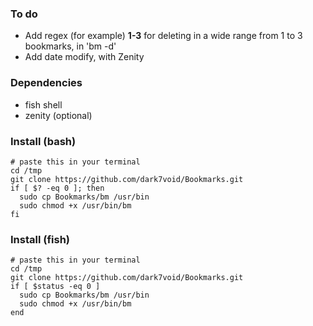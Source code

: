 ### To do
- Add regex (for example) **1-3** for deleting in a wide range from 1 to 3 bookmarks, in 'bm -d'
- Add date modify, with Zenity
### Dependencies
- fish shell
- zenity (optional)

### Install (bash)

```
# paste this in your terminal
cd /tmp
git clone https://github.com/dark7void/Bookmarks.git
if [ $? -eq 0 ]; then
  sudo cp Bookmarks/bm /usr/bin
  sudo chmod +x /usr/bin/bm
fi
```

### Install (fish)
```
# paste this in your terminal
cd /tmp
git clone https://github.com/dark7void/Bookmarks.git
if [ $status -eq 0 ]
  sudo cp Bookmarks/bm /usr/bin
  sudo chmod +x /usr/bin/bm
end
```



